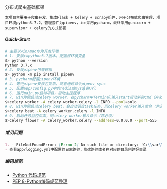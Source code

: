 分布式爬虫基础框架

`本项目主要用于爬虫开发，集成Flask + Celery + Scrapy组件，用于分布式爬虫管理，项目环境python3.7.2，管理套件为pipenv，ide采用pycharm，最终采用gunicorn + supervisor + celery的方式部署`

##### Quick-Start

```bash
# 主要以win/mac作为开发环境
# 1. 安装>=python3.7版本，配置好环境变量
$> python --version
Python 3.7.x
# 2. 安装pipenv包管理器
$> python -m pip install pipenv
# 3. pycharm配置pipenv环境
# 4. 等待pipenv安装包完毕，或者通过命令pipenv sync
# 5. 配置app/config.py中的redis或mysql的url
# 6. 运行main.py启动项目，启动主控程序
# 7. win为例启动celery worker，在pycharm中Terminal输入start启动新的cmd（非必须）
$>celery worker -A celery_worker.celery -l INFO --pool=solo
# 8. win为例启动celery beat，会自动调度task任务，同celery worker输入命令（非必须）
$>celery beat -A celery_worker.celery -l INFO
# 9. 启动任务监控页面，同celery worker输入命令（非必须）
$>celery flower -A celery_worker.celery --address=0.0.0.0 --port=555
```

##### 常见问题

```markdown
1. - FileNotFoundError: [Errno 2] No such file or directory: 'C:\\var\\log\\celery-flask-crawler\\celery-flask-crawler.error.log' 
- 查看app/logging.yml中配置的日志路径，修改路径或者在对应的目录创建好目录
```

##### 编码规范

- [Python 代码规范](https://www.jianshu.com/p/8b6c425b65a6)
- [PEP 8-Python编码规范整理](https://www.jianshu.com/p/e132bea1d2c9)

